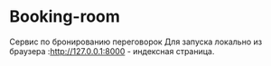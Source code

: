# Booking-room
Сервис по бронированию переговорок
Для запуска локально из браузера :http://127.0.0.1:8000 - индексная страница.
                       
                
                       
